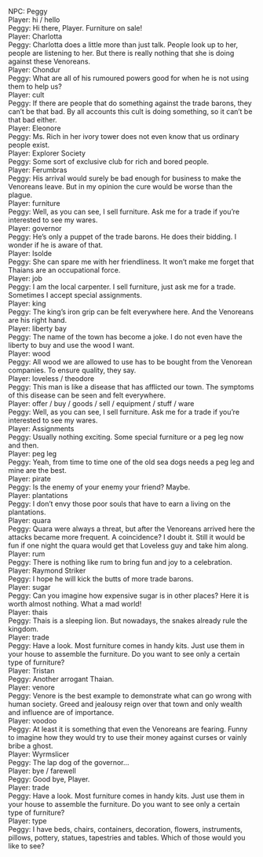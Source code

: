 NPC: Peggy  
Player: hi / hello  
Peggy: Hi there, Player. Furniture on sale!  
Player: Charlotta  
Peggy: Charlotta does a little more than just talk. People look up to her, people are listening to her. But there is really nothing that she is doing against these Venoreans.  
Player: Chondur  
Peggy: What are all of his rumoured powers good for when he is not using them to help us?  
Player: cult  
Peggy: If there are people that do something against the trade barons, they can’t be that bad. By all accounts this cult is doing something, so it can’t be that bad either.  
Player: Eleonore  
Peggy: Ms. Rich in her ivory tower does not even know that us ordinary people exist.  
Player: Explorer Society  
Peggy: Some sort of exclusive club for rich and bored people.  
Player: Ferumbras  
Peggy: His arrival would surely be bad enough for business to make the Venoreans leave. But in my opinion the cure would be worse than the plague.  
Player: furniture  
Peggy: Well, as you can see, I sell furniture. Ask me for a trade if you’re interested to see my wares.  
Player: governor  
Peggy: He’s only a puppet of the trade barons. He does their bidding. I wonder if he is aware of that.  
Player: Isolde  
Peggy: She can spare me with her friendliness. It won’t make me forget that Thaians are an occupational force.  
Player: job  
Peggy: I am the local carpenter. I sell furniture, just ask me for a trade. Sometimes I accept special assignments.  
Player: king  
Peggy: The king’s iron grip can be felt everywhere here. And the Venoreans are his right hand.  
Player: liberty bay  
Peggy: The name of the town has become a joke. I do not even have the liberty to buy and use the wood I want.  
Player: wood  
Peggy: All wood we are allowed to use has to be bought from the Venorean companies. To ensure quality, they say.  
Player: loveless / theodore  
Peggy: This man is like a disease that has afflicted our town. The symptoms of this disease can be seen and felt everywhere.  
Player: offer / buy / goods / sell / equipment / stuff / ware  
Peggy: Well, as you can see, I sell furniture. Ask me for a trade if you’re interested to see my wares.  
Player: Assignments  
Peggy: Usually nothing exciting. Some special furniture or a peg leg now and then.  
Player: peg leg  
Peggy: Yeah, from time to time one of the old sea dogs needs a peg leg and mine are the best.  
Player: pirate  
Peggy: Is the enemy of your enemy your friend? Maybe.  
Player: plantations  
Peggy: I don’t envy those poor souls that have to earn a living on the plantations.  
Player: quara  
Peggy: Quara were always a threat, but after the Venoreans arrived here the attacks became more frequent. A coincidence? I doubt it. Still it would be fun if one night the quara would get that Loveless guy and take him along.  
Player: rum  
Peggy: There is nothing like rum to bring fun and joy to a celebration.  
Player: Raymond Striker  
Peggy: I hope he will kick the butts of more trade barons.  
Player: sugar  
Peggy: Can you imagine how expensive sugar is in other places? Here it is worth almost nothing. What a mad world!  
Player: thais  
Peggy: Thais is a sleeping lion. But nowadays, the snakes already rule the kingdom.  
Player: trade  
Peggy: Have a look. Most furniture comes in handy kits. Just use them in your house to assemble the furniture. Do you want to see only a certain type of furniture?  
Player: Tristan  
Peggy: Another arrogant Thaian.  
Player: venore  
Peggy: Venore is the best example to demonstrate what can go wrong with human society. Greed and jealousy reign over that town and only wealth and influence are of importance.  
Player: voodoo  
Peggy: At least it is something that even the Venoreans are fearing. Funny to imagine how they would try to use their money against curses or vainly bribe a ghost.  
Player: Wyrmslicer  
Peggy: The lap dog of the governor…  
Player: bye / farewell  
Peggy: Good bye, Player.  
Player: trade  
Peggy: Have a look. Most furniture comes in handy kits. Just use them in your house to assemble the furniture. Do you want to see only a certain type of furniture?  
Player: type  
Peggy: I have beds, chairs, containers, decoration, flowers, instruments, pillows, pottery, statues, tapestries and tables. Which of those would you like to see?  
